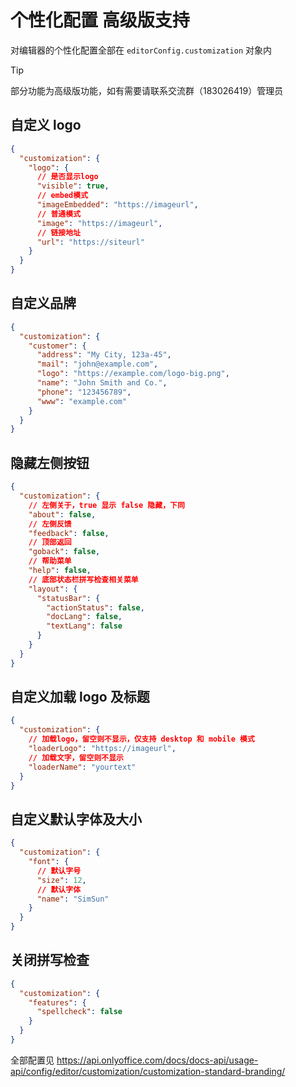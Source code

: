 # 个性化配置 <span class="ant-tag">高级版支持</span>

对编辑器的个性化配置全部在 `editorConfig.customization` 对象内

> [!TIP]
> 部分功能为高级版功能，如有需要请联系交流群（183026419）管理员

## 自定义 logo

```json
{
  "customization": {
    "logo": {
      // 是否显示logo
      "visible": true,
      // embed模式
      "imageEmbedded": "https://imageurl",
      // 普通模式
      "image": "https://imageurl",
      // 链接地址
      "url": "https://siteurl"
    }
  }
}
```



## 自定义品牌

```json
{
  "customization": {
    "customer": {
      "address": "My City, 123a-45",
      "mail": "john@example.com",
      "logo": "https://example.com/logo-big.png",
      "name": "John Smith and Co.",
      "phone": "123456789",
      "www": "example.com"
    }
  }
}
```

## 隐藏左侧按钮

```json
{
  "customization": {
    // 左侧关于，true 显示 false 隐藏，下同
    "about": false,
    // 左侧反馈
    "feedback": false,
    // 顶部返回
    "goback": false,
    // 帮助菜单
    "help": false,
    // 底部状态栏拼写检查相关菜单
    "layout": {
      "statusBar": {
        "actionStatus": false,
        "docLang": false,
        "textLang": false
      }
    }
  }
}
```

## 自定义加载 logo 及标题

```json
{
  "customization": {
    // 加载logo，留空则不显示，仅支持 desktop 和 mobile 模式
    "loaderLogo": "https://imageurl",
    // 加载文字，留空则不显示
    "loaderName": "yourtext"
  }
}
```

## 自定义默认字体及大小

```json
{
  "customization": {
    "font": {
      // 默认字号
      "size": 12,
      // 默认字体
      "name": "SimSun"
    }
  }
}
```

## 关闭拼写检查

```json
{
  "customization": {
    "features": {
      "spellcheck": false
    }
  }
}
```

全部配置见 https://api.onlyoffice.com/docs/docs-api/usage-api/config/editor/customization/customization-standard-branding/
